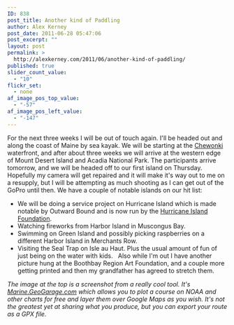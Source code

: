 ```yaml
---
ID: 838
post_title: Another kind of Paddling
author: Alex Kerney
post_date: 2011-06-28 05:47:06
post_excerpt: ""
layout: post
permalink: >
  http://alexkerney.com/2011/06/another-kind-of-paddling/
published: true
slider_count_value:
  - "10"
flickr_set:
  - none
af_image_pos_top_value:
  - "-57"
af_image_pos_left_value:
  - "-147"
---
```

For the next three weeks I will be out of touch again. I'll be headed out and along the coast of Maine by sea kayak. We will be starting at the [Chewonki][1] waterfront, and after about three weeks we will arrive at the western edge of Mount Desert Island and Acadia National Park. The participants arrive tomorrow, and we will be headed off to our first island on Thursday. Hopefully my camera will get repaired and it will make it's way out to me on a resupply, but I will be attempting as much shooting as I can get out of the GoPro until then. We have a couple of notable islands on our hit list: 
*   We will be doing a service project on Hurricane Island which is made notable by Outward Bound and is now run by the [Hurricane Island Foundation][2].
*   Watching fireworks from Harbor Island in Muscongus Bay.
*   Swimming on Green Island and possibly picking raspberries on a different Harbor Island in Merchants Row.
*   Visiting the Seal Trap on Isle au Haut. Plus the usual amount of fun of just being on the water with kids.   Also while I'm out I have another picture hung at the Boothbay Region Art Foundation, and a couple more getting printed and then my grandfather has agreed to stretch them. 

<address>
</address>

<address>
  The image at the top is a screenshot from a really cool tool. It's <a title="GeoGarage Marine" href="http://marine.geogarage.com/">Marine.GeoGarage.com</a> which allows you to plot a course on NOAA and other charts for free and layer them over Google Maps as you wish. It's not the greatest yet at sharing what you produce, but you can export your route as a GPX file.
</address>

 [1]: http://www.chewonki.org/ "The Chewonki Foundation"
 [2]: http://www.hurricaneisland.net/ "Hurricane Island Foundation"